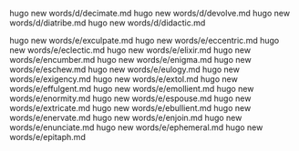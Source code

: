 hugo new words/d/decimate.md
hugo new words/d/devolve.md
hugo new words/d/diatribe.md
hugo new words/d/didactic.md

hugo new words/e/exculpate.md
hugo new words/e/eccentric.md
hugo new words/e/eclectic.md
hugo new words/e/elixir.md
hugo new words/e/encumber.md
hugo new words/e/enigma.md
hugo new words/e/eschew.md
hugo new words/e/eulogy.md
hugo new words/e/exigency.md
hugo new words/e/extol.md
hugo new words/e/effulgent.md
hugo new words/e/emollient.md
hugo new words/e/enormity.md
hugo new words/e/espouse.md
hugo new words/e/extricate.md
hugo new words/e/ebullient.md
hugo new words/e/enervate.md
hugo new words/e/enjoin.md
hugo new words/e/enunciate.md
hugo new words/e/ephemeral.md
hugo new words/e/epitaph.md
